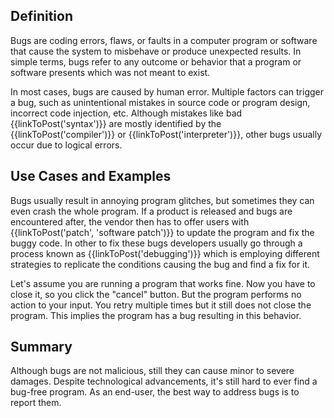 ## Definition

Bugs are coding errors, flaws, or faults in a computer program or software that cause the system to misbehave or produce unexpected results. In simple terms, bugs refer to any outcome or behavior that a program or software presents which was not meant to exist.

In most cases, bugs are caused by human error. Multiple factors can trigger a bug, such as unintentional mistakes in source code or program design, incorrect code injection, etc. Although mistakes like bad {{linkToPost('syntax')}} are mostly identified by the {{linkToPost('compiler')}} or {{linkToPost('interpreter')}}, other bugs usually occur due to logical errors.

## Use Cases and Examples

Bugs usually result in annoying program glitches, but sometimes they can even crash the whole program. If a product is released and bugs are encountered after, the vendor then has to offer users with {{linkToPost('patch', 'software patch')}} to update the program and fix the buggy code. In other to fix these bugs developers usually go through a process known as {{linkToPost('debugging')}} which is employing different strategies to replicate the conditions causing the bug and find a fix for it.

Let's assume you are running a program that works fine. Now you have to close it, so you click the "cancel" button. But the program performs no action to your input. You retry multiple times but it still does not close the program. This implies the program has a bug resulting in this behavior.

## Summary
Although bugs are not malicious, still they can cause minor to severe damages. Despite technological advancements, it's still hard to ever find a bug-free program. As an end-user, the best way to address bugs is to report them.

